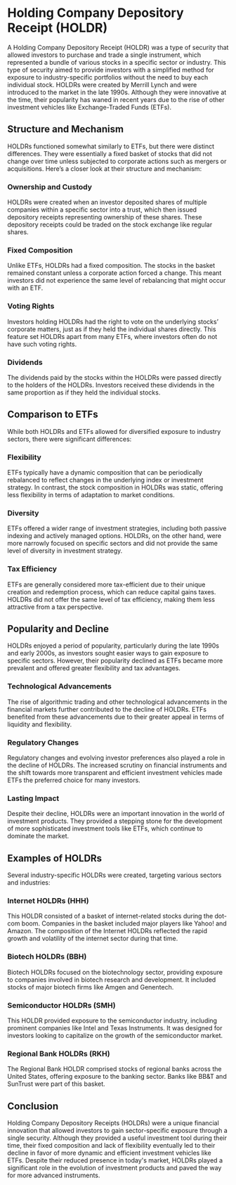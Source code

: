 # Holding Company Depository Receipt (HOLDR)

A Holding Company Depository Receipt (HOLDR) was a type of security that allowed investors to purchase and trade a single instrument, which represented a bundle of various stocks in a specific sector or industry. This type of security aimed to provide investors with a simplified method for exposure to industry-specific portfolios without the need to buy each individual stock. HOLDRs were created by Merrill Lynch and were introduced to the market in the late 1990s. Although they were innovative at the time, their popularity has waned in recent years due to the rise of other investment vehicles like Exchange-Traded Funds (ETFs).

## Structure and Mechanism

HOLDRs functioned somewhat similarly to ETFs, but there were distinct differences. They were essentially a fixed basket of stocks that did not change over time unless subjected to corporate actions such as mergers or acquisitions. Here’s a closer look at their structure and mechanism:

### Ownership and Custody

HOLDRs were created when an investor deposited shares of multiple companies within a specific sector into a trust, which then issued depository receipts representing ownership of these shares. These depository receipts could be traded on the stock exchange like regular shares.

### Fixed Composition

Unlike ETFs, HOLDRs had a fixed composition. The stocks in the basket remained constant unless a corporate action forced a change. This meant investors did not experience the same level of rebalancing that might occur with an ETF.

### Voting Rights

Investors holding HOLDRs had the right to vote on the underlying stocks’ corporate matters, just as if they held the individual shares directly. This feature set HOLDRs apart from many ETFs, where investors often do not have such voting rights.

### Dividends

The dividends paid by the stocks within the HOLDRs were passed directly to the holders of the HOLDRs. Investors received these dividends in the same proportion as if they held the individual stocks.

## Comparison to ETFs

While both HOLDRs and ETFs allowed for diversified exposure to industry sectors, there were significant differences:

### Flexibility

ETFs typically have a dynamic composition that can be periodically rebalanced to reflect changes in the underlying index or investment strategy. In contrast, the stock composition in HOLDRs was static, offering less flexibility in terms of adaptation to market conditions.

### Diversity

ETFs offered a wider range of investment strategies, including both passive indexing and actively managed options. HOLDRs, on the other hand, were more narrowly focused on specific sectors and did not provide the same level of diversity in investment strategy.

### Tax Efficiency

ETFs are generally considered more tax-efficient due to their unique creation and redemption process, which can reduce capital gains taxes. HOLDRs did not offer the same level of tax efficiency, making them less attractive from a tax perspective.

## Popularity and Decline

HOLDRs enjoyed a period of popularity, particularly during the late 1990s and early 2000s, as investors sought easier ways to gain exposure to specific sectors. However, their popularity declined as ETFs became more prevalent and offered greater flexibility and tax advantages.

### Technological Advancements

The rise of algorithmic trading and other technological advancements in the financial markets further contributed to the decline of HOLDRs. ETFs benefited from these advancements due to their greater appeal in terms of liquidity and flexibility.

### Regulatory Changes

Regulatory changes and evolving investor preferences also played a role in the decline of HOLDRs. The increased scrutiny on financial instruments and the shift towards more transparent and efficient investment vehicles made ETFs the preferred choice for many investors.

### Lasting Impact

Despite their decline, HOLDRs were an important innovation in the world of investment products. They provided a stepping stone for the development of more sophisticated investment tools like ETFs, which continue to dominate the market.

## Examples of HOLDRs

Several industry-specific HOLDRs were created, targeting various sectors and industries:

### Internet HOLDRs (HHH)

This HOLDR consisted of a basket of internet-related stocks during the dot-com boom. Companies in the basket included major players like Yahoo! and Amazon. The composition of the Internet HOLDRs reflected the rapid growth and volatility of the internet sector during that time.

### Biotech HOLDRs (BBH)

Biotech HOLDRs focused on the biotechnology sector, providing exposure to companies involved in biotech research and development. It included stocks of major biotech firms like Amgen and Genentech.

### Semiconductor HOLDRs (SMH)

This HOLDR provided exposure to the semiconductor industry, including prominent companies like Intel and Texas Instruments. It was designed for investors looking to capitalize on the growth of the semiconductor market.

### Regional Bank HOLDRs (RKH)

The Regional Bank HOLDR comprised stocks of regional banks across the United States, offering exposure to the banking sector. Banks like BB&T and SunTrust were part of this basket.

## Conclusion

Holding Company Depository Receipts (HOLDRs) were a unique financial innovation that allowed investors to gain sector-specific exposure through a single security. Although they provided a useful investment tool during their time, their fixed composition and lack of flexibility eventually led to their decline in favor of more dynamic and efficient investment vehicles like ETFs. Despite their reduced presence in today's market, HOLDRs played a significant role in the evolution of investment products and paved the way for more advanced instruments.